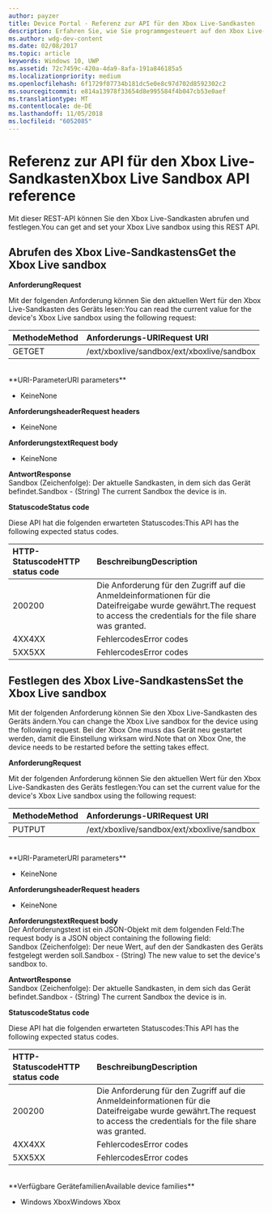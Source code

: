 ```yaml
---
author: payzer
title: Device Portal - Referenz zur API für den Xbox Live-Sandkasten
description: Erfahren Sie, wie Sie programmgesteuert auf den Xbox Live-Sandkasten zugreifen.
ms.author: wdg-dev-content
ms.date: 02/08/2017
ms.topic: article
keywords: Windows 10, UWP
ms.assetid: 72c7459c-420a-4da9-8afa-191a846185a5
ms.localizationpriority: medium
ms.openlocfilehash: 6f1729f07734b181dc5e0e8c97d702d8592302c2
ms.sourcegitcommit: e814a13978f33654d8e995584f4b047cb53e0aef
ms.translationtype: MT
ms.contentlocale: de-DE
ms.lasthandoff: 11/05/2018
ms.locfileid: "6052085"
---
```

# <a name="xbox-live-sandbox-api-reference"></a><span data-ttu-id="71af7-104">Referenz zur API für den Xbox Live-Sandkasten</span><span class="sxs-lookup"><span data-stu-id="71af7-104">Xbox Live Sandbox API reference</span></span>   
<span data-ttu-id="71af7-105">Mit dieser REST-API können Sie den Xbox Live-Sandkasten abrufen und festlegen.</span><span class="sxs-lookup"><span data-stu-id="71af7-105">You can get and set your Xbox Live sandbox using this REST API.</span></span>

## <a name="get-the-xbox-live-sandbox"></a><span data-ttu-id="71af7-106">Abrufen des Xbox Live-Sandkastens</span><span class="sxs-lookup"><span data-stu-id="71af7-106">Get the Xbox Live sandbox</span></span>

**<span data-ttu-id="71af7-107">Anforderung</span><span class="sxs-lookup"><span data-stu-id="71af7-107">Request</span></span>**

<span data-ttu-id="71af7-108">Mit der folgenden Anforderung können Sie den aktuellen Wert für den Xbox Live-Sandkasten des Geräts lesen:</span><span class="sxs-lookup"><span data-stu-id="71af7-108">You can read the current value for the device's Xbox Live sandbox using the following request:</span></span>

<span data-ttu-id="71af7-109">Methode</span><span class="sxs-lookup"><span data-stu-id="71af7-109">Method</span></span>      | <span data-ttu-id="71af7-110">Anforderungs-URI</span><span class="sxs-lookup"><span data-stu-id="71af7-110">Request URI</span></span>
:------     | :-----
<span data-ttu-id="71af7-111">GET</span><span class="sxs-lookup"><span data-stu-id="71af7-111">GET</span></span> | <span data-ttu-id="71af7-112">/ext/xboxlive/sandbox</span><span class="sxs-lookup"><span data-stu-id="71af7-112">/ext/xboxlive/sandbox</span></span>
<br />
**<span data-ttu-id="71af7-113">URI-Parameter</span><span class="sxs-lookup"><span data-stu-id="71af7-113">URI parameters</span></span>**

- <span data-ttu-id="71af7-114">Keine</span><span class="sxs-lookup"><span data-stu-id="71af7-114">None</span></span>

**<span data-ttu-id="71af7-115">Anforderungsheader</span><span class="sxs-lookup"><span data-stu-id="71af7-115">Request headers</span></span>**

- <span data-ttu-id="71af7-116">Keine</span><span class="sxs-lookup"><span data-stu-id="71af7-116">None</span></span>

**<span data-ttu-id="71af7-117">Anforderungstext</span><span class="sxs-lookup"><span data-stu-id="71af7-117">Request body</span></span>**

- <span data-ttu-id="71af7-118">Keine</span><span class="sxs-lookup"><span data-stu-id="71af7-118">None</span></span>

**<span data-ttu-id="71af7-119">Antwort</span><span class="sxs-lookup"><span data-stu-id="71af7-119">Response</span></span>**   
<span data-ttu-id="71af7-120">Sandbox (Zeichenfolge): Der aktuelle Sandkasten, in dem sich das Gerät befindet.</span><span class="sxs-lookup"><span data-stu-id="71af7-120">Sandbox - (String) The current Sandbox the device is in.</span></span>   

**<span data-ttu-id="71af7-121">Statuscode</span><span class="sxs-lookup"><span data-stu-id="71af7-121">Status code</span></span>**

<span data-ttu-id="71af7-122">Diese API hat die folgenden erwarteten Statuscodes:</span><span class="sxs-lookup"><span data-stu-id="71af7-122">This API has the following expected status codes.</span></span>

<span data-ttu-id="71af7-123">HTTP-Statuscode</span><span class="sxs-lookup"><span data-stu-id="71af7-123">HTTP status code</span></span>      | <span data-ttu-id="71af7-124">Beschreibung</span><span class="sxs-lookup"><span data-stu-id="71af7-124">Description</span></span>
:------     | :-----
<span data-ttu-id="71af7-125">200</span><span class="sxs-lookup"><span data-stu-id="71af7-125">200</span></span> | <span data-ttu-id="71af7-126">Die Anforderung für den Zugriff auf die Anmeldeinformationen für die Dateifreigabe wurde gewährt.</span><span class="sxs-lookup"><span data-stu-id="71af7-126">The request to access the credentials for the file share was granted.</span></span>
<span data-ttu-id="71af7-127">4XX</span><span class="sxs-lookup"><span data-stu-id="71af7-127">4XX</span></span> | <span data-ttu-id="71af7-128">Fehlercodes</span><span class="sxs-lookup"><span data-stu-id="71af7-128">Error codes</span></span>
<span data-ttu-id="71af7-129">5XX</span><span class="sxs-lookup"><span data-stu-id="71af7-129">5XX</span></span> | <span data-ttu-id="71af7-130">Fehlercodes</span><span class="sxs-lookup"><span data-stu-id="71af7-130">Error codes</span></span>

## <a name="set-the-xbox-live-sandbox"></a><span data-ttu-id="71af7-131">Festlegen des Xbox Live-Sandkastens</span><span class="sxs-lookup"><span data-stu-id="71af7-131">Set the Xbox Live sandbox</span></span>
<span data-ttu-id="71af7-132">Mit der folgenden Anforderung können Sie den Xbox Live-Sandkasten des Geräts ändern.</span><span class="sxs-lookup"><span data-stu-id="71af7-132">You can change the Xbox Live sandbox for the device using the following request.</span></span> <span data-ttu-id="71af7-133">Bei der Xbox One muss das Gerät neu gestartet werden, damit die Einstellung wirksam wird.</span><span class="sxs-lookup"><span data-stu-id="71af7-133">Note that on Xbox One, the device needs to be restarted before the setting takes effect.</span></span>

**<span data-ttu-id="71af7-134">Anforderung</span><span class="sxs-lookup"><span data-stu-id="71af7-134">Request</span></span>**

<span data-ttu-id="71af7-135">Mit der folgenden Anforderung können Sie den aktuellen Wert für den Xbox Live-Sandkasten des Geräts festlegen:</span><span class="sxs-lookup"><span data-stu-id="71af7-135">You can set the current value for the device's Xbox Live sandbox using the following request:</span></span>

<span data-ttu-id="71af7-136">Methode</span><span class="sxs-lookup"><span data-stu-id="71af7-136">Method</span></span>      | <span data-ttu-id="71af7-137">Anforderungs-URI</span><span class="sxs-lookup"><span data-stu-id="71af7-137">Request URI</span></span>
:------     | :-----
<span data-ttu-id="71af7-138">PUT</span><span class="sxs-lookup"><span data-stu-id="71af7-138">PUT</span></span> | <span data-ttu-id="71af7-139">/ext/xboxlive/sandbox</span><span class="sxs-lookup"><span data-stu-id="71af7-139">/ext/xboxlive/sandbox</span></span>
<br />
**<span data-ttu-id="71af7-140">URI-Parameter</span><span class="sxs-lookup"><span data-stu-id="71af7-140">URI parameters</span></span>**

- <span data-ttu-id="71af7-141">Keine</span><span class="sxs-lookup"><span data-stu-id="71af7-141">None</span></span>

**<span data-ttu-id="71af7-142">Anforderungsheader</span><span class="sxs-lookup"><span data-stu-id="71af7-142">Request headers</span></span>**

- <span data-ttu-id="71af7-143">Keine</span><span class="sxs-lookup"><span data-stu-id="71af7-143">None</span></span>

**<span data-ttu-id="71af7-144">Anforderungstext</span><span class="sxs-lookup"><span data-stu-id="71af7-144">Request body</span></span>**   
<span data-ttu-id="71af7-145">Der Anforderungstext ist ein JSON-Objekt mit dem folgenden Feld:</span><span class="sxs-lookup"><span data-stu-id="71af7-145">The request body is a JSON object containing the following field:</span></span>   
<span data-ttu-id="71af7-146">Sandbox (Zeichenfolge): Der neue Wert, auf den der Sandkasten des Geräts festgelegt werden soll.</span><span class="sxs-lookup"><span data-stu-id="71af7-146">Sandbox - (String) The new value to set the device's sandbox to.</span></span>

**<span data-ttu-id="71af7-147">Antwort</span><span class="sxs-lookup"><span data-stu-id="71af7-147">Response</span></span>**   
<span data-ttu-id="71af7-148">Sandbox (Zeichenfolge): Der aktuelle Sandkasten, in dem sich das Gerät befindet.</span><span class="sxs-lookup"><span data-stu-id="71af7-148">Sandbox - (String) The current Sandbox the device is in.</span></span>   

**<span data-ttu-id="71af7-149">Statuscode</span><span class="sxs-lookup"><span data-stu-id="71af7-149">Status code</span></span>**

<span data-ttu-id="71af7-150">Diese API hat die folgenden erwarteten Statuscodes:</span><span class="sxs-lookup"><span data-stu-id="71af7-150">This API has the following expected status codes.</span></span>

<span data-ttu-id="71af7-151">HTTP-Statuscode</span><span class="sxs-lookup"><span data-stu-id="71af7-151">HTTP status code</span></span>      | <span data-ttu-id="71af7-152">Beschreibung</span><span class="sxs-lookup"><span data-stu-id="71af7-152">Description</span></span>
:------     | :-----
<span data-ttu-id="71af7-153">200</span><span class="sxs-lookup"><span data-stu-id="71af7-153">200</span></span> | <span data-ttu-id="71af7-154">Die Anforderung für den Zugriff auf die Anmeldeinformationen für die Dateifreigabe wurde gewährt.</span><span class="sxs-lookup"><span data-stu-id="71af7-154">The request to access the credentials for the file share was granted.</span></span>
<span data-ttu-id="71af7-155">4XX</span><span class="sxs-lookup"><span data-stu-id="71af7-155">4XX</span></span> | <span data-ttu-id="71af7-156">Fehlercodes</span><span class="sxs-lookup"><span data-stu-id="71af7-156">Error codes</span></span>
<span data-ttu-id="71af7-157">5XX</span><span class="sxs-lookup"><span data-stu-id="71af7-157">5XX</span></span> | <span data-ttu-id="71af7-158">Fehlercodes</span><span class="sxs-lookup"><span data-stu-id="71af7-158">Error codes</span></span>

<br />
**<span data-ttu-id="71af7-159">Verfügbare Gerätefamilien</span><span class="sxs-lookup"><span data-stu-id="71af7-159">Available device families</span></span>**

* <span data-ttu-id="71af7-160">Windows Xbox</span><span class="sxs-lookup"><span data-stu-id="71af7-160">Windows Xbox</span></span>

